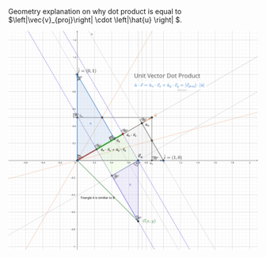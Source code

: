 Geometry explanation on why dot product is equal to $\left|\vec{v}_{proj}\right| \cdot \left|\hat{u} \right| $.

![dot](dot_product.svg)
